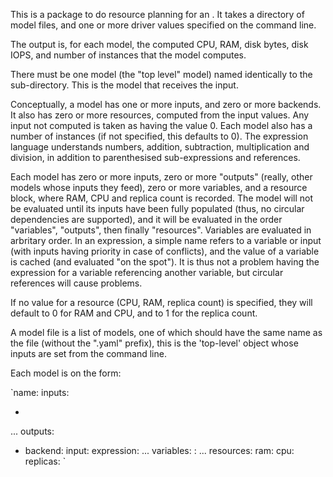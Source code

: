 This is a package to do resource planning for an . It takes a directory of model files, and one or more driver values specified on the command line.

The output is, for each model, the computed CPU, RAM, disk bytes, disk IOPS, and number of instances that the model computes.

There must be one model (the "top level" model) named identically to the sub-directory. This is the model that receives the input.

Conceptually, a model has one or more inputs, and zero or more backends.
It also has zero or more resources, computed from the input values. Any input not computed is taken as having the value 0. Each model also has a number of instances (if not specified, this defaults to 0). The expression language understands numbers, addition, subtraction, multiplication and division, in addition to parenthesised sub-expressions and references.

Each model has zero or more inputs, zero or more "outputs" (really, other models whose inputs they feed), zero or more variables, and a resource block, where RAM, CPU and replica count is recorded. The model will not be evaluated until its inputs have been fully populated (thus, no circular dependencies are supported), and it will be evaluated in the order "variables", "outputs", then finally "resources". Variables are evaluated in arbritary order. In an expression, a simple name refers to a variable or input (with inputs having priority in case of conflicts), and the value of a variable is cached (and evaluated "on the spot"). It is thus not a problem having the expression for a variable referencing another variable, but circular references will cause problems.

If no value for a resource (CPU, RAM, replica count) is specified, they will default to 0 for RAM and CPU, and to 1 for the replica count.

A model file is a list of models, one of which should have the same name as the file (without the ".yaml" prefix), this is the 'top-level' object whose inputs are set from the command line.

Each model is on the form:

`name: <name of model>
inputs:
 - <input1>
 ...
outputs:
 - backend: <name of backend object>
    input: <name of input we feed data to>
    expression: <expression for the value>
	...
	variables:
	  <varname>: <expression>
	  ... 
resources:
  ram: <expression for RAM>
  cpu: <expression for cores>
  replicas: <expression for replica count>
`
